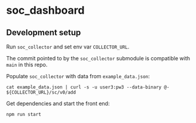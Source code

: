 # soc_dashboard

## Development setup

Run `soc_collector` and set env var `COLLECTOR_URL`.

The commit pointed to by the `soc_collector` submodule is compatible with `main` in this repo.

Populate `soc_collector` with data from `example_data.json`:

```
cat example_data.json | curl -s -u user3:pw3 --data-binary @- ${COLLECTOR_URL}/sc/v0/add
```

Get dependencies and start the front end:

```
npm run start
```

